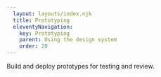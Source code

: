 ```yaml
---
  layout: layouts/index.njk
  title: Prototyping
  eleventyNavigation:
    key: Prototyping
    parent: Using the design system
    order: 20
---
```


Build and deploy prototypes for testing and review.
